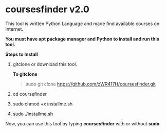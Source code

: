 # coursesfinder v2.0
This tool is written Python Language and made find available courses on Internet.

**You must have apt package manager and Python to install and run this tool.**

**Steps to Install**

1. gitclone or download this tool.

    **To gitclone**
    > sudo git clone https://github.com/zWR417H/coursesfinder.git

2. cd coursefinder

3. sudo chmod +x installme.sh

4. sudo ./installme.sh

Now, you can use this tool by typing **coursesfinder** with or without **sudo**.
